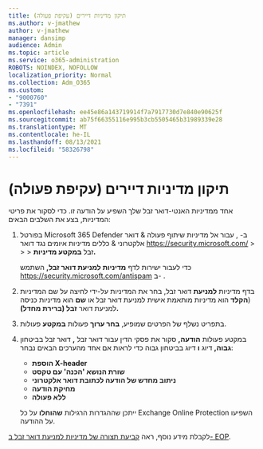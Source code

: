```yaml
---
title: תיקון מדיניות דיירים (עקיפת פעולה)
ms.author: v-jmathew
author: v-jmathew
manager: dansimp
audience: Admin
ms.topic: article
ms.service: o365-administration
ROBOTS: NOINDEX, NOFOLLOW
localization_priority: Normal
ms.collection: Adm_O365
ms.custom:
- "9000760"
- "7391"
ms.openlocfilehash: ee45e86a143719914f7a7917730d7e840e90625f
ms.sourcegitcommit: ab75f66355116e995b3cb5505465b31989339e28
ms.translationtype: MT
ms.contentlocale: he-IL
ms.lasthandoff: 08/13/2021
ms.locfileid: "58326798"
---
```

# <a name="fix-tenant-policy-action-override"></a>תיקון מדיניות דיירים (עקיפת פעולה)

אחד ממדיניות האנטי-דואר זבל שלך השפיע על הודעה זו. כדי לסקור את פריטי המדיניות, בצע את השלבים הבאים:

1. בפורטל Microsoft 365 Defender ב- , עבור אל מדיניות שיתוף פעולה & דואר אלקטרוני & כללים מדיניות איומים נגד דואר <https://security.microsoft.com/>  \>  \>  \>  זבל **במקטע מדיניות.**

   כדי לעבור ישירות לדף **מדיניות למניעת דואר זבל,** השתמש <https://security.microsoft.com/antispam> ב- .

2. בדף מדיניות **למניעת** דואר זבל, בחר את המדיניות על-ידי לחיצה על  שם המדיניות (**הקלד** הוא מדיניות מותאמת אישית למניעת דואר זבל או **שם** הוא מדיניות כניסה למניעת דואר **זבל (ברירת מחדל).**
3. בתפריט נשלף של הפרטים שמופיע, **בחר ערוך** פעולות **במקטע** פעולות.
4. במקטע פעולות **הודעה,** סקור את פסקי הדין עבור דואר זבל **,**  דואר זבל בביטחון **גבוה,** דיוג **ו** דיוג בביטחון גבוה כדי לראות אם אחד מהערכים הבאים נבחר:
   - **הוספת X-header**
   - **שורת הנושא 'הכנה' עם טקסט**
   - **ניתוב מחדש של הודעה לכתובת דואר אלקטרוני**
   - **מחיקת הודעה**
   - **ללא פעולה**

   ייתכן שההגדרות הרגילות **שהוחלו** על כל Exchange Online Protection השפיעו על ההודעה.

לקבלת מידע נוסף, ראה [קביעת תצורה של מדיניות למניעת דואר זבל ב- EOP](https://docs.microsoft.com/microsoft-365/security/office-365-security/configure-your-spam-filter-policies).
